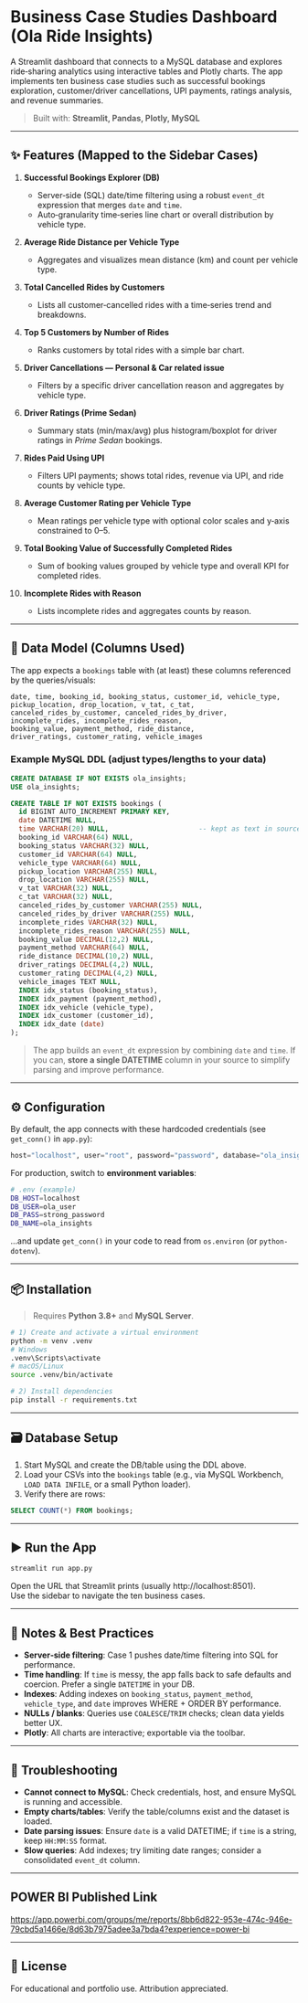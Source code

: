 # Business Case Studies Dashboard (Ola Ride Insights)

A Streamlit dashboard that connects to a MySQL database and explores ride‑sharing analytics using interactive tables and Plotly charts. The app implements ten business case studies such as successful bookings exploration, customer/driver cancellations, UPI payments, ratings analysis, and revenue summaries.

> Built with: **Streamlit, Pandas, Plotly, MySQL**

---

## ✨ Features (Mapped to the Sidebar Cases)

1. **Successful Bookings Explorer (DB)**  
   - Server‑side (SQL) date/time filtering using a robust `event_dt` expression that merges `date` and `time`.  
   - Auto‑granularity time‑series line chart or overall distribution by vehicle type.

2. **Average Ride Distance per Vehicle Type**  
   - Aggregates and visualizes mean distance (km) and count per vehicle type.

3. **Total Cancelled Rides by Customers**  
   - Lists all customer‑cancelled rides with a time‑series trend and breakdowns.

4. **Top 5 Customers by Number of Rides**  
   - Ranks customers by total rides with a simple bar chart.

5. **Driver Cancellations — Personal & Car related issue**  
   - Filters by a specific driver cancellation reason and aggregates by vehicle type.

6. **Driver Ratings (Prime Sedan)**  
   - Summary stats (min/max/avg) plus histogram/boxplot for driver ratings in *Prime Sedan* bookings.

7. **Rides Paid Using UPI**  
   - Filters UPI payments; shows total rides, revenue via UPI, and ride counts by vehicle type.

8. **Average Customer Rating per Vehicle Type**  
   - Mean ratings per vehicle type with optional color scales and y‑axis constrained to 0–5.

9. **Total Booking Value of Successfully Completed Rides**  
   - Sum of booking values grouped by vehicle type and overall KPI for completed rides.

10. **Incomplete Rides with Reason**  
    - Lists incomplete rides and aggregates counts by reason.

---

## 🧱 Data Model (Columns Used)

The app expects a `bookings` table with (at least) these columns referenced by the queries/visuals:

```
date, time, booking_id, booking_status, customer_id, vehicle_type,
pickup_location, drop_location, v_tat, c_tat,
canceled_rides_by_customer, canceled_rides_by_driver,
incomplete_rides, incomplete_rides_reason,
booking_value, payment_method, ride_distance,
driver_ratings, customer_rating, vehicle_images
```

### Example MySQL DDL (adjust types/lengths to your data)
```sql
CREATE DATABASE IF NOT EXISTS ola_insights;
USE ola_insights;

CREATE TABLE IF NOT EXISTS bookings (
  id BIGINT AUTO_INCREMENT PRIMARY KEY,
  date DATETIME NULL,
  time VARCHAR(20) NULL,                      -- kept as text in source; merged with date by the app
  booking_id VARCHAR(64) NULL,
  booking_status VARCHAR(32) NULL,
  customer_id VARCHAR(64) NULL,
  vehicle_type VARCHAR(64) NULL,
  pickup_location VARCHAR(255) NULL,
  drop_location VARCHAR(255) NULL,
  v_tat VARCHAR(32) NULL,
  c_tat VARCHAR(32) NULL,
  canceled_rides_by_customer VARCHAR(255) NULL,
  canceled_rides_by_driver VARCHAR(255) NULL,
  incomplete_rides VARCHAR(32) NULL,
  incomplete_rides_reason VARCHAR(255) NULL,
  booking_value DECIMAL(12,2) NULL,
  payment_method VARCHAR(64) NULL,
  ride_distance DECIMAL(10,2) NULL,
  driver_ratings DECIMAL(4,2) NULL,
  customer_rating DECIMAL(4,2) NULL,
  vehicle_images TEXT NULL,
  INDEX idx_status (booking_status),
  INDEX idx_payment (payment_method),
  INDEX idx_vehicle (vehicle_type),
  INDEX idx_customer (customer_id),
  INDEX idx_date (date)
);
```
> The app builds an `event_dt` expression by combining `date` and `time`. If you can, **store a single DATETIME** column in your source to simplify parsing and improve performance.

---

## ⚙️ Configuration

By default, the app connects with these hardcoded credentials (see `get_conn()` in `app.py`):
```python
host="localhost", user="root", password="password", database="ola_insights"
```
For production, switch to **environment variables**:
```bash
# .env (example)
DB_HOST=localhost
DB_USER=ola_user
DB_PASS=strong_password
DB_NAME=ola_insights
```
…and update `get_conn()` in your code to read from `os.environ` (or `python-dotenv`).

---

## 📦 Installation

> Requires **Python 3.8+** and **MySQL Server**.

```bash
# 1) Create and activate a virtual environment
python -m venv .venv
# Windows
.venv\Scripts\activate
# macOS/Linux
source .venv/bin/activate

# 2) Install dependencies
pip install -r requirements.txt
```

---

## 🗃️ Database Setup

1. Start MySQL and create the DB/table using the DDL above.  
2. Load your CSVs into the `bookings` table (e.g., via MySQL Workbench, `LOAD DATA INFILE`, or a small Python loader).  
3. Verify there are rows:
```sql
SELECT COUNT(*) FROM bookings;
```

---

## ▶️ Run the App

```bash
streamlit run app.py
```
Open the URL that Streamlit prints (usually http://localhost:8501).  
Use the sidebar to navigate the ten business cases.

---

## 🧪 Notes & Best Practices

- **Server‑side filtering**: Case 1 pushes date/time filtering into SQL for performance.  
- **Time handling**: If `time` is messy, the app falls back to safe defaults and coercion. Prefer a single `DATETIME` in your DB.  
- **Indexes**: Adding indexes on `booking_status`, `payment_method`, `vehicle_type`, and `date` improves WHERE + ORDER BY performance.  
- **NULLs / blanks**: Queries use `COALESCE`/`TRIM` checks; clean data yields better UX.  
- **Plotly**: All charts are interactive; exportable via the toolbar.

---

## 🧰 Troubleshooting

- **Cannot connect to MySQL**: Check credentials, host, and ensure MySQL is running and accessible.  
- **Empty charts/tables**: Verify the table/columns exist and the dataset is loaded.  
- **Date parsing issues**: Ensure `date` is a valid DATETIME; if `time` is a string, keep `HH:MM:SS` format.  
- **Slow queries**: Add indexes; try limiting date ranges; consider a consolidated `event_dt` column.

---

## POWER BI Published Link
https://app.powerbi.com/groups/me/reports/8bb6d822-953e-474c-946e-79cbd5a1466e/8d63b7975adee3a7bda4?experience=power-bi

---

## 📝 License

For educational and portfolio use. Attribution appreciated.
